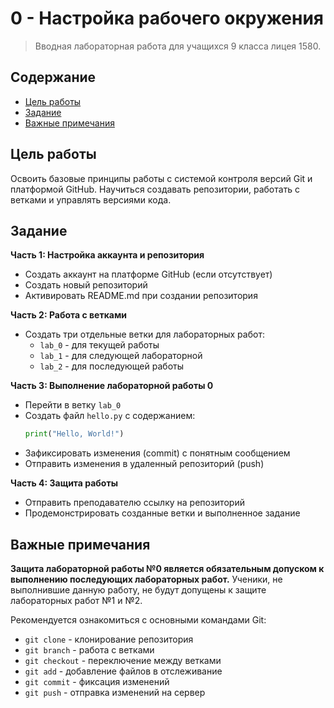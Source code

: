 # 0 - Настройка рабочего окружения

> Вводная лабораторная работа для учащихся 9 класса лицея 1580.

## Содержание

 - [Цель работы](#цель-работы)
 - [Задание](#задание)
 - [Важные примечания](#важные-примечания)

## Цель работы

Освоить базовые принципы работы с системой контроля версий Git и платформой GitHub. Научиться создавать репозитории, работать с ветками и управлять версиями кода.

## Задание

**Часть 1: Настройка аккаунта и репозитория**
- Создать аккаунт на платформе GitHub (если отсутствует)
- Создать новый репозиторий
- Активировать README.md при создании репозитория

**Часть 2: Работа с ветками**
- Создать три отдельные ветки для лабораторных работ:
  - `lab_0` - для текущей работы
  - `lab_1` - для следующей лабораторной
  - `lab_2` - для последующей работы

**Часть 3: Выполнение лабораторной работы 0**
- Перейти в ветку `lab_0`
- Создать файл `hello.py` с содержанием:
  ```python
  print("Hello, World!")
  ```
- Зафиксировать изменения (commit) с понятным сообщением
- Отправить изменения в удаленный репозиторий (push)

**Часть 4: Защита работы**
- Отправить преподавателю ссылку на репозиторий
- Продемонстрировать созданные ветки и выполненное задание

## Важные примечания

**Защита лабораторной работы №0 является обязательным допуском к выполнению последующих лабораторных работ.** Ученики, не выполнившие данную работу, не будут допущены к защите лабораторных работ №1 и №2.

Рекомендуется ознакомиться с основными командами Git:
- `git clone` - клонирование репозитория
- `git branch` - работа с ветками
- `git checkout` - переключение между ветками
- `git add` - добавление файлов в отслеживание
- `git commit` - фиксация изменений
- `git push` - отправка изменений на сервер
